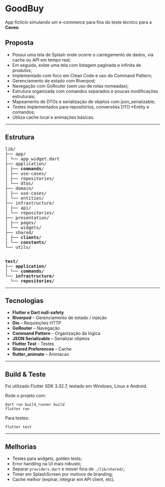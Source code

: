 # GoodBuy

App fictício simulando um e-commerce para fins do teste técnico para a <b>Caveo</b>.

## Proposta

- Possui uma tela de Splash onde ocorre o carregamento de dados, via cache ou API em tempo real;
- Em seguida, exibe uma tela com listagem paginada e infinita de produtos;
- Implementado com foco em Clean Code e uso do Command Pattern;
- Gerenciamento de estado com Riverpod;
- Navegação com GoRouter (sem uso de rotas nomeadas);
- Estrutura organizada com comandos separados e poucas modificações estruturais;
- Mapeamento de DTOs e serialização de objetos com json_serializable;
- Testes implementados para repositórios, conversões DTO->Entity e comandos;
- Utiliza cache local e animações básicas.
---

## Estrutura 
<pre>
lib/
├── app/
│ └── app_widget.dart
├── application/
│ ├── <b>commands</b>/
│ ├── use-cases/
│ ├── repositories/
│ └── dtos/
├── domain/
│ ├── use-cases/
│ └── entities/
├── infrastructure/
│ ├── api/
│ └── repositories/
├── presentation/
│ ├── pages/
│ └── widgets/
├── shared/
│ ├── <b>clients</b>/
│ └── <b>constants</b>/
└── utils/
</pre>
<pre>
<b>
test/
├── application/
│ └── commands/
└── infrastructure/
  └── repositories/</b>
</pre>
---

## Tecnologias

- **Flutter e Dart null-safety**
- **Riverpod** – Gerenciamento de estado / injeção
- **Dio** – Requisições HTTP
- **GoRouter** – Navegação
- **Command Pattern** – Organização da lógica
- **JSON Serializable** – Serializar objetos
- **Flutter Test** - Testes
- **Shared Preferences** – Cache
- **flutter_animate** – Animacao
---

## Build & Teste

Foi utilizado Flutter SDK 3.32.7, testado em Windows, Linux e Android.

Rode o projeto com:
```shell
dart run build_runner build
flutter run
```

Para testes:
```shell
flutter test
```
---

## Melhorias
- Testes para widgets, golden tests;
- Error handling na UI mais robusto;
- Separar `providers.dart` e mover fora de `./lib/shared/`;
- Timer em SplashScreen por motivos de branding;
- Cache melhor (expirar, integrar em API client, etc).